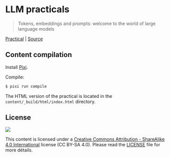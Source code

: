 # LLM practicals

> Tokens, embeddings and prompts: welcome to the world of large language models

[Practical](https://pierrepo.github.io/llm-practicals/)
| [Source](https://github.com/pierrepo/llm-practicals) 

## Content compilation


Install [Pixi](https://pixi.sh/latest/).

Compile:

```bash
$ pixi run compile
```

The HTML version of the practical is located in the `content/_build/html/index.html` directory.


## License

![](content/img/CC-BY-SA.png)

This content is licensed under a [Creative Commons Attribution - ShareAlike 4.0 International](https://creativecommons.org/licenses/by-sa/4.0/) license (CC BY-SA 4.0). Please read the [LICENSE](LICENSE) file for more détails.

